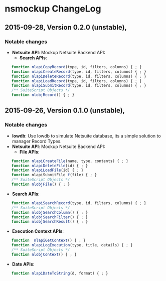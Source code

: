 # nsmockup ChangeLog

## 2015-09-28, Version 0.2.0 (unstable),

### Notable changes

* **Netsuite API**: Mockup Netsuite Backend API:
  * __Search APIs__:
```javascript
   function nlapiCopyRecord(type, id, filters, columns) { ; }
   function nlapiCreateRecord(type, id, filters, columns) { ; }
   function nlapiDeleteRecord(type, id, filters, columns) { ; }
   function nlapiLoadRecord(type, id, filters, columns) { ; }
   function nlapiSubmitRecord(type, id, filters, columns) { ; }
   /** SuiteScript Objects */
   function nlobjRecord() { ; }
```


## 2015-09-26, Version 0.1.0 (unstable),

### Notable changes

* **lowdb**: Use lowdb to simulate Netsuite database, its a simple solution to manager Record Types.
* **Netsuite API**: Mockup Netsuite Backend API:
  * __File APIs__:
```javascript
   function nlapiCreateFile(name, type, contents) { ; }
   function nlapiDeleteFile(id) { ; }
   function nlapiLoadFile(id) { ; }
   function nlapiSubmitFile f(file) { ; }
   /** SuiteScript Objects */
   function nlobjFile() { ; }
```
  * __Search APIs__:
```javascript
   function nlapiSearchRecord(type, id, filters, columns) { ; }
   /** SuiteScript Objects */
   function nlobjSearchColumn() { ; }
   function nlobjSearchFilter() { ; }
   function nlobjSearchResult() { ; }
```
  * __Execution Context APIs__:
```javascript
   function  nlapiGetContext() { ; }
   function nlapiLogExecution(type, title, details) { ; }
   /** SuiteScript Objects */
   function nlobjContext() { ; }
```
  * __Date APIs__:
```javascript
   function nlapiDateToString(d, format) { ; }
```
